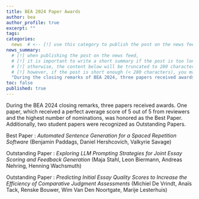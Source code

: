 ```yaml
---
title: BEA 2024 Paper Awards
author: bea
author_profile: true
excerpt: ""
tags:
categories:
  news  # <-- [!] use this category to publish the post on the news feed  
news_summary: 
  # [!] when publishing the post on the news feed,
  # [!] it is important to write a short summary if the post is too long (~several paragraphs)
  # [!] otherwise, the content below will be truncated to 280 characters on the news feed
  # [!] however, if the post is short enough (< 280 characters), you may disregard this option
  "During the closing remarks of BEA 2024, three papers received awards: one best paper and two outstanding student papers."
toc: false
published: true
---
```


During the BEA 2024 closing remarks, three papers received awards. One paper, which received a perfect average score of 5 out of 5 from reviewers and the highest number of nominations, was honored as the Best Paper. Additionally, two student papers were recognized as Outstanding Papers.

Best Paper
: *Automated Sentence Generation for a Spaced Repetition Software* (Benjamin Paddags, Daniel Hershcovich, Valkyrie Savage)

Outstanding Paper
: *Exploring LLM Prompting Strategies for Joint Essay Scoring and Feedback Generation* (Maja Stahl, Leon Biermann, Andreas Nehring, Henning Wachsmuth)

Outstanding Paper
: *Predicting Initial Essay Quality Scores to Increase the Efficiency of Comparative Judgment Assessments* (Michiel De Vrindt, Anaïs Tack, Renske Bouwer, Wim Van Den Noortgate, Marije Lesterhuis)